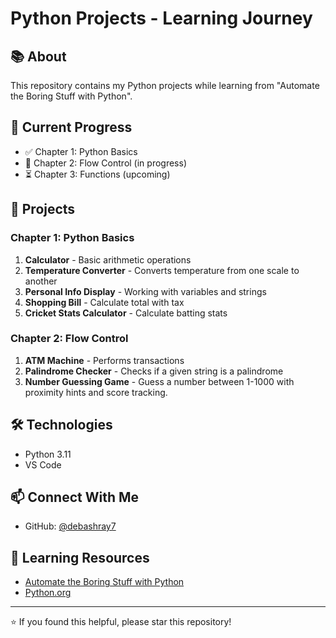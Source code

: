 # Python Projects - Learning Journey

## 📚 About
This repository contains my Python projects while learning from "Automate the Boring Stuff with Python".

## 🎯 Current Progress
- ✅ Chapter 1: Python Basics
- 🔄 Chapter 2: Flow Control (in progress)
- ⏳ Chapter 3: Functions (upcoming)

## 📂 Projects

### Chapter 1: Python Basics
1. **Calculator** - Basic arithmetic operations
2. **Temperature Converter** - Converts temperature from one scale to another
3. **Personal Info Display** - Working with variables and strings
4. **Shopping Bill** - Calculate total with tax
5. **Cricket Stats Calculator** - Calculate batting stats

### Chapter 2: Flow Control
1. **ATM Machine** - Performs transactions
2. **Palindrome Checker** - Checks if a given string is a palindrome
3. **Number Guessing Game** - Guess a number between 1-1000 with proximity hints and score tracking.

## 🛠️ Technologies
- Python 3.11
- VS Code

## 📫 Connect With Me
- GitHub: [@debashray7](https://github.com/debashray7)
## 📝 Learning Resources
- [Automate the Boring Stuff with Python](https://automatetheboringstuff.com/)
- [Python.org](https://www.python.org/)

---
⭐ If you found this helpful, please star this repository!
